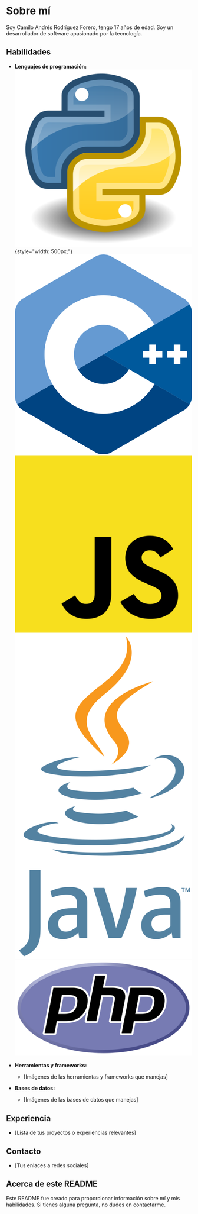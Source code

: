 # Sobre mí

Soy Camilo Andrés Rodríguez Forero, tengo 17 años de edad. Soy un desarrollador de software apasionado por la tecnología.

## Habilidades

* **Lenguajes de programación:**
    ![Imagen del lenguaje de programación Python](python.png){style="width: 500px;"}
    ![Imagen del lenguaje de programación C++](c++.png)
    ![Imagen del lenguaje de programación JavaScript](javascript.png)
    ![Imagen del lenguaje de programación Java](java.png)
    ![Imagen del lenguaje de programación PHP](php.png)

* **Herramientas y frameworks:**
    * [Imágenes de las herramientas y frameworks que manejas]
* **Bases de datos:**
    * [Imágenes de las bases de datos que manejas]

## Experiencia

* [Lista de tus proyectos o experiencias relevantes]

## Contacto

* [Tus enlaces a redes sociales]

## Acerca de este README

Este README fue creado para proporcionar información sobre mí y mis habilidades. Si tienes alguna pregunta, no dudes en contactarme.

